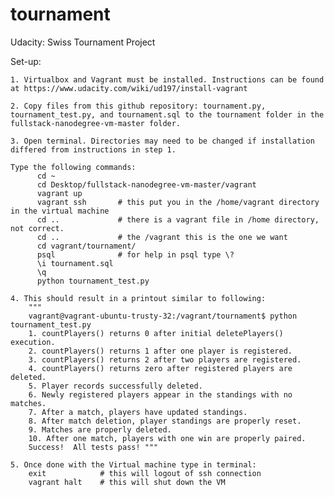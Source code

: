 # tournament
Udacity: Swiss Tournament Project

Set-up: 
    
    1. Virtualbox and Vagrant must be installed. Instructions can be found at https://www.udacity.com/wiki/ud197/install-vagrant
    
    2. Copy files from this github repository: tournament.py, tournament_test.py, and tournament.sql to the tournament folder in the
    fullstack-nanodegree-vm-master folder.
    
    3. Open terminal. Directories may need to be changed if installation differed from instructions in step 1. 
    
    Type the following commands: 
          cd ~
          cd Desktop/fullstack-nanodegree-vm-master/vagrant
          vagrant up
          vagrant ssh       # this put you in the /home/vagrant directory in the virtual machine
          cd ..             # there is a vagrant file in /home directory, not correct.
          cd ..             # the /vagrant this is the one we want
          cd vagrant/tournament/
          psql              # for help in psql type \?
          \i tournament.sql
          \q
          python tournament_test.py
      
    4. This should result in a printout similar to following:
        """    
        vagrant@vagrant-ubuntu-trusty-32:/vagrant/tournament$ python tournament_test.py 
        1. countPlayers() returns 0 after initial deletePlayers() execution.
        2. countPlayers() returns 1 after one player is registered.
        3. countPlayers() returns 2 after two players are registered.
        4. countPlayers() returns zero after registered players are deleted.
        5. Player records successfully deleted.
        6. Newly registered players appear in the standings with no matches.
        7. After a match, players have updated standings.
        8. After match deletion, player standings are properly reset.
        9. Matches are properly deleted.
        10. After one match, players with one win are properly paired.
        Success!  All tests pass! """

    5. Once done with the Virtual machine type in terminal:
        exit            # this will logout of ssh connection
        vagrant halt    # this will shut down the VM

      
              
